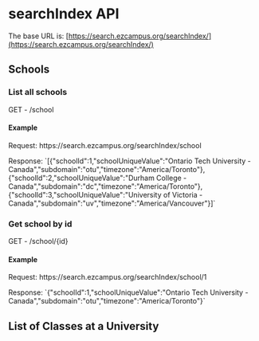 # searchIndex API

The base URL is: [https://search.ezcampus.org/searchIndex/](https://search.ezcampus.org/searchIndex/)

## Schools

### List all schools

GET - /school

#### Example
<p>Request: https://search.ezcampus.org/searchIndex/school</p>
<p>Response: `[{"schoolId":1,"schoolUniqueValue":"Ontario Tech University - Canada","subdomain":"otu","timezone":"America/Toronto"},{"schoolId":2,"schoolUniqueValue":"Durham College - Canada","subdomain":"dc","timezone":"America/Toronto"},{"schoolId":3,"schoolUniqueValue":"University of Victoria - Canada","subdomain":"uv","timezone":"America/Vancouver"}]`</p>

### Get school by id

GET - /school/{id}

#### Example
<p>Request: https://search.ezcampus.org/searchIndex/school/1</p>
<p>Response: `{"schoolId":1,"schoolUniqueValue":"Ontario Tech University - Canada","subdomain":"otu","timezone":"America/Toronto"}`</p>

## List of Classes at a University


